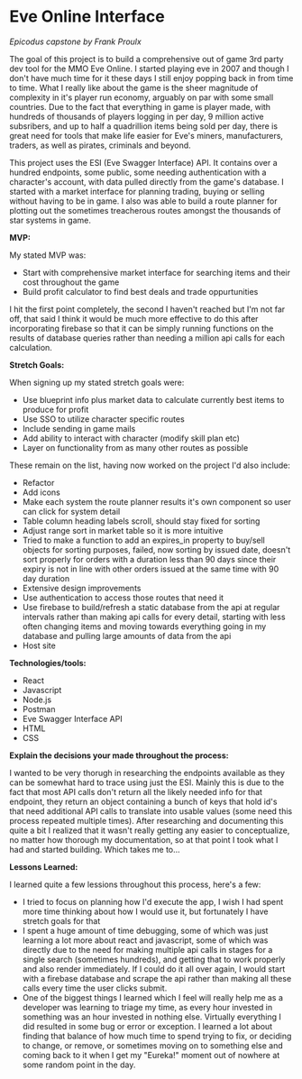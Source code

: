 # Eve Online Interface
_Epicodus capstone by Frank Proulx_

The goal of this project is to build a comprehensive out of game 3rd party dev tool for the MMO Eve Online. I started playing eve in 2007 and though I don't have much time for it these days I still enjoy popping back in from time to time. What I really like about the game is the sheer magnitude of complexity in it's player run economy, arguably on par with some small countries. Due to the fact that everything in game is player made, with hundreds of thousands of players logging in per day, 9 million active subsribers, and up to half a quadrillion items being sold per day, there is great need for tools that make life easier for Eve's miners, manufacturers, traders, as well as pirates, criminals and beyond.

This project uses the ESI (Eve Swagger Interface) API. It contains over a hundred endpoints, some public, some needing authentication with a character's account, with data pulled directly from the game's database. I started with a market interface for planning trading, buying or selling without having to be in game. I also was able to build a route planner for plotting out the sometimes treacherous routes amongst the thousands of star systems in game.

**MVP:**

My stated MVP was:

* Start with comprehensive market interface for searching items and their cost throughout the game
* Build profit calculator to find best deals and trade oppurtunities

I hit the first point completely, the second I haven't reached but I'm not far off, that said I think it would be much more effective to do this after incorporating firebase so that it can be simply running functions on the results of database queries rather than needing a million api calls for each calculation.

**Stretch Goals:**

When signing up my stated stretch goals were:
* Use blueprint info plus market data to calculate currently best items to produce for profit
* Use SSO to utilize character specific routes
* Include sending in game mails
* Add ability to interact with character (modify skill plan etc)
* Layer on functionality from as many other routes as possible

These remain on the list, having now worked on the project I'd also include:

* Refactor
* Add icons
* Make each system the route planner results it's own component so user can click for system detail
* Table column heading labels scroll, should stay fixed for sorting
* Adjust range sort in market table so it is more intuitive
* Tried to make a function to add an expires_in property to buy/sell objects for sorting purposes, failed, now sorting by issued date, doesn't sort properly for orders with a duration less than 90 days since their expiry is not in line with other orders issued at the same time with 90 day duration
* Extensive design improvements
* Use authentication to access those routes that need it
* Use firebase to build/refresh a static database from the api at regular intervals rather than making api calls for every detail, starting with less often changing items and moving towards everything going in my database and pulling large amounts of data from the api
* Host site

**Technologies/tools:**

* React
* Javascript
* Node.js
* Postman
* Eve Swagger Interface API
* HTML
* CSS

**Explain the decisions your made throughout the process:**

I wanted to be very thorugh in researching the endpoints available as they can be somewhat hard to trace using just the ESI. Mainly this is due to the fact that most API calls don't return all the likely needed info for that endpoint, they return an object containing a bunch of keys that hold id's that need additional API calls to translate into usable values (some need this process repeated multiple times). After researching and documenting this quite a bit I realized that it wasn't really getting any easier to conceptualize, no matter how thorough my documentation, so at that point I took what I had and started building. Which takes me to...

**Lessons Learned:**

I learned quite a few lessions throughout this process, here's a few:

* I tried to focus on planning how I'd execute the app, I wish I had spent more time thinking about how I would use it, but fortunately I have stretch goals for that
* I spent a huge amount of time debugging, some of which was just learning a lot more about react and javascript, some of which was directly due to the need for making multiple api calls in stages for a single search (sometimes hundreds), and getting that to work properly and also render immediately. If I could do it all over again, I would start with a firebase database and scrape the api rather than making all these calls every time the user clicks submit.
* One of the biggest things I learned which I feel will really help me as a developer was learning to triage my time, as every hour invested in something was an hour invested in nothing else. Virtually everything I did resulted in some bug or error or exception. I learned a lot about finding that balance of how much time to spend trying to fix, or deciding to change, or remove, or sometimes moving on to something else and coming back to it when I get my "Eureka!" moment out of nowhere at some random point in the day. 
